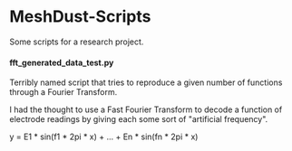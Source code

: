 # MeshDust-Scripts
Some scripts for a research project.  

#### fft_generated_data_test.py
Terribly named script that tries to reproduce a given number of functions through a Fourier Transform.

I had the thought to use a Fast Fourier Transform to decode a function of electrode readings by giving each some sort of "artificial frequency".

y = E1 * sin(f1 * 2pi * x) + ... + En * sin(fn * 2pi * x)

